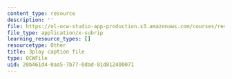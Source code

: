 ```yaml
---
content_type: resource
description: ''
file: https://ol-ocw-studio-app-production.s3.amazonaws.com/courses/res-18-006-calculus-revisited-single-variable-calculus-fall-2010/20b461d40aa57b770dad81d812400071_lLmt2UPPuY4.srt
file_type: application/x-subrip
learning_resource_types: []
resourcetype: Other
title: 3play caption file
type: OCWFile
uid: 20b461d4-0aa5-7b77-0dad-81d812400071
---
```

